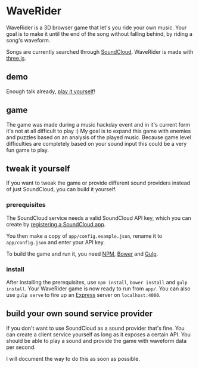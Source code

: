 # WaveRider

WaveRider is a 3D browser game that let's you ride your own music. 
Your goal is to make it until the end of the song without falling behind, by riding a song's waveform.

Songs are currently searched through [SoundCloud](https://soundcloud.com). WaveRider is made with 
[three.js](http://threejs.org).

## demo
Enough talk already, [play it yourself](http://frenkie.github.io/waverider/)!

## game
The game was made during a music hackday event and in it's current form it's not at all difficult to play :)
My goal is to expand this game with enemies and puzzles based on an analysis of the played music.
Because game level difficulties are completely based on your sound input this could be a very fun game to play.


## tweak it yourself

If you want to tweak the game or provide different sound providers instead of just SoundCloud, you can build it yourself.

### prerequisites

The SoundCloud service needs a valid SoundCloud API key, which you can create by 
[registering a SoundCloud app](http://soundcloud.com/you/apps).

You then make a copy of `app/config.example.json`, rename it to `app/config.json` and enter your API key.

To build the game and run it, you need [NPM](https://www.npmjs.org), [Bower](http://www.bower.io) and 
[Gulp](http://gulpjs.com).

### install
After installing the prerequisites, use `npm install`, `bower install` and `gulp install`.
Your WaveRider game is now ready to run from `app/`. You can also use `gulp serve` to fire up
an [Express](http://expressjs.com/) server on `localhost:4000`.



## build your own sound service provider
If you don't want to use SoundCloud as a sound provider that's fine. You can create a client service yourself
as long as it exposes a certain API. You should be able to play a sound and provide the game with
waveform data per second.

I will document the way to do this as soon as possible. 
